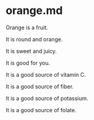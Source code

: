 # orange.md

Orange is a fruit.

It is round and orange.

It is sweet and juicy.

It is good for you.

It is a good source of vitamin C.

It is a good source of fiber.

It is a good source of potassium.

It is a good source of folate.
